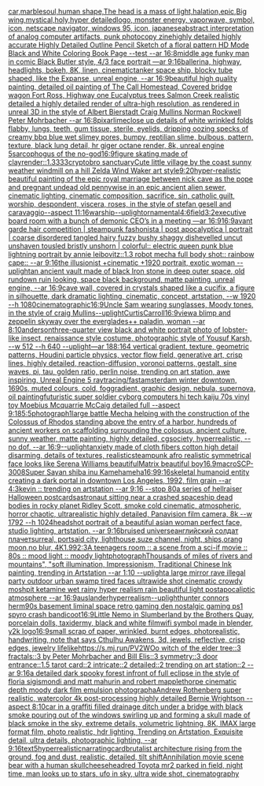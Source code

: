 [car,marble](https://www.ebank.nz/aiartgenerator?category=car%2Cmarble)[soul,human shape,The head is a mass of light,halation,epic,Big wing,mystical,holy,hyper detailed](https://www.ebank.nz/aiartgenerator?category=soul%2Chuman%2520shape%2CThe%2520head%2520is%2520a%2520mass%2520of%2520light%2Chalation%2Cepic%2CBig%2520wing%2Cmystical%2Choly%2Chyper%2520detailed)[logo, monster energy, vaporwave, symbol, icon, netscape navigator, windows 95, icon, japanese](https://www.ebank.nz/aiartgenerator?category=logo%2C%2520monster%2520energy%2C%2520vaporwave%2C%2520symbol%2C%2520icon%2C%2520netscape%2520navigator%2C%2520windows%252095%2C%2520icon%2C%2520japanese)[abstract interpretation of analog computer artifacts, punk photocopy zine](https://www.ebank.nz/aiartgenerator?category=abstract%2520interpretation%2520of%2520analog%2520computer%2520artifacts%2C%2520punk%2520photocopy%2520zine)[highly detailed highly accurate Highly Detailed Outline Pencil Sketch of a floral pattern HD Mode Black and White Coloring Book Page  --test --ar 16:8](https://www.ebank.nz/aiartgenerator?category=highly%2520detailed%2520highly%2520accurate%2520Highly%2520Detailed%2520Outline%2520Pencil%2520Sketch%2520of%2520a%2520floral%2520pattern%2520HD%2520Mode%2520Black%2520and%2520White%2520Coloring%2520Book%2520Page%2520%2520--test%2520--ar%252016%3A8)[middle age funky man in comic Black Butler style, 4/3 face portrait —ar 9:16](https://www.ebank.nz/aiartgenerator?category=middle%2520age%2520funky%2520man%2520in%2520comic%2520Black%2520Butler%2520style%2C%25204/3%2520face%2520portrait%2520%E2%80%94ar%25209%3A16)[ballerina, highway, headlights, bokeh, 8K, linen, cinematic](https://www.ebank.nz/aiartgenerator?category=ballerina%2C%2520highway%2C%2520headlights%2C%2520bokeh%2C%25208K%2C%2520linen%2C%2520cinematic)[tanker space ship, blocky tube shaped, like the Expanse, unreal engine, --ar 16:9](https://www.ebank.nz/aiartgenerator?category=tanker%2520space%2520ship%2C%2520blocky%2520tube%2520shaped%2C%2520like%2520the%2520Expanse%2C%2520unreal%2520engine%2C%2520--ar%252016%3A9)[beautiful high quality painting, detailed oil painting of The Call Homestead, Covered bridge wagon Fort Ross, Highway one Eucalyptus trees  Salmon Creek realistic detailed a highly detailed render of ultra-high resolution, as rendered in unreal 3D in the style of Albert Bierstadt Craig Mullins Norman Rockwell Peter Mohrbacher --ar 16:8](https://www.ebank.nz/aiartgenerator?category=beautiful%2520high%2520quality%2520painting%2C%2520detailed%2520oil%2520painting%2520of%2520The%2520Call%2520Homestead%2C%2520Covered%2520bridge%2520wagon%2520Fort%2520Ross%2C%2520Highway%2520one%2520Eucalyptus%2520trees%2520%2520Salmon%2520Creek%2520realistic%2520detailed%2520a%2520highly%2520detailed%2520render%2520of%2520ultra-high%2520resolution%2C%2520as%2520rendered%2520in%2520unreal%25203D%2520in%2520the%2520style%2520of%2520Albert%2520Bierstadt%2520Craig%2520Mullins%2520Norman%2520Rockwell%2520Peter%2520Mohrbacher%2520--ar%252016%3A8)[pixar](https://www.ebank.nz/aiartgenerator?category=pixar)[lime](https://www.ebank.nz/aiartgenerator?category=lime)[close up details of white wrinkled folds flabby, lungs, teeth, gum tissue, sterile, eyelids, dripping oozing specks of creamy bbq blue wet slimey pores, bumpy, reptilian slime, bulbous, pattern, texture, black lung detail, hr giger octane render, 8k, unreal engine 5](https://www.ebank.nz/aiartgenerator?category=close%2520up%2520details%2520of%2520white%2520wrinkled%2520folds%2520flabby%2C%2520lungs%2C%2520teeth%2C%2520gum%2520tissue%2C%2520sterile%2C%2520eyelids%2C%2520dripping%2520oozing%2520specks%2520of%2520creamy%2520bbq%2520blue%2520wet%2520slimey%2520pores%2C%2520bumpy%2C%2520reptilian%2520slime%2C%2520bulbous%2C%2520pattern%2C%2520texture%2C%2520black%2520lung%2520detail%2C%2520hr%2520giger%2520octane%2520render%2C%25208k%2C%2520unreal%2520engine%25205)[sarcophogus of the no-god](https://www.ebank.nz/aiartgenerator?category=sarcophogus%2520of%2520the%2520no-god)[16:9](https://www.ebank.nz/aiartgenerator?category=16%3A9)[figure skating,made of clay](https://www.ebank.nz/aiartgenerator?category=figure%2520skating%2Cmade%2520of%2520clay)[render::1.3333](https://www.ebank.nz/aiartgenerator?category=render%3A%3A1.3333)[cryptobro sanctuary](https://www.ebank.nz/aiartgenerator?category=cryptobro%2520sanctuary)[Cute little village by the coast sunny weather windmill on a hill Zelda Wind Waker art style](https://www.ebank.nz/aiartgenerator?category=Cute%2520little%2520village%2520by%2520the%2520coast%2520sunny%2520weather%2520windmill%2520on%2520a%2520hill%2520Zelda%2520Wind%2520Waker%2520art%2520style)[9:20](https://www.ebank.nz/aiartgenerator?category=9%3A20)[hyper-realistic beautiful painting of the epic royal marriage between nick cave as the pope and pregnant undead old pennywise in an epic ancient alien sewer, cinematic lighting, cinematic composition, sacrifice, sin, catholic guilt, worship, despondent, viscera, roses, in the style of stefan gesell and caravaggio--aspect 11:16](https://www.ebank.nz/aiartgenerator?category=hyper-realistic%2520beautiful%2520painting%2520of%2520the%2520epic%2520royal%2520marriage%2520between%2520nick%2520cave%2520as%2520the%2520pope%2520and%2520pregnant%2520undead%2520old%2520pennywise%2520in%2520an%2520epic%2520ancient%2520alien%2520sewer%2C%2520cinematic%2520lighting%2C%2520cinematic%2520composition%2C%2520sacrifice%2C%2520sin%2C%2520catholic%2520guilt%2C%2520worship%2C%2520despondent%2C%2520viscera%2C%2520roses%2C%2520in%2520the%2520style%2520of%2520stefan%2520gesell%2520and%2520caravaggio--aspect%252011%3A16)[warship](https://www.ebank.nz/aiartgenerator?category=warship)[--uplight](https://www.ebank.nz/aiartgenerator?category=--uplight)[ornamental](https://www.ebank.nz/aiartgenerator?category=ornamental)[4:6](https://www.ebank.nz/aiartgenerator?category=4%3A6)[field](https://www.ebank.nz/aiartgenerator?category=field)[3:2](https://www.ebank.nz/aiartgenerator?category=3%3A2)[executive board room with a bunch of demonic CEO’s  in a meeting —ar 16:9](https://www.ebank.nz/aiartgenerator?category=executive%2520board%2520room%2520with%2520a%2520bunch%2520of%2520demonic%2520CEO%E2%80%99s%2520%2520in%2520a%2520meeting%2520%E2%80%94ar%252016%3A9)[16:9](https://www.ebank.nz/aiartgenerator?category=16%3A9)[avant garde hair competition | steampunk fashonista | post apocalyptica | portrait | coarse disordered tangled hairy fuzzy bushy shaggy dishevelled uncut unshaven tousled bristly unshorn | colorful:: electric queen punk blue lightning portrait by annie leibovitz::1.3 robot mecha full body shot:: rainbow cape:: --ar 9:16](https://www.ebank.nz/aiartgenerator?category=avant%2520garde%2520hair%2520competition%2520%7C%2520steampunk%2520fashonista%2520%7C%2520post%2520apocalyptica%2520%7C%2520portrait%2520%7C%2520coarse%2520disordered%2520tangled%2520hairy%2520fuzzy%2520bushy%2520shaggy%2520dishevelled%2520uncut%2520unshaven%2520tousled%2520bristly%2520unshorn%2520%7C%2520colorful%3A%3A%2520electric%2520queen%2520punk%2520blue%2520lightning%2520portrait%2520by%2520annie%2520leibovitz%3A%3A1.3%2520robot%2520mecha%2520full%2520body%2520shot%3A%3A%2520rainbow%2520cape%3A%3A%2520--ar%25209%3A16)[the illusionist +cinematic +1920 portrait, exotic woman --uplight](https://www.ebank.nz/aiartgenerator?category=the%2520illusionist%2520%2Bcinematic%2520%2B1920%2520portrait%2C%2520exotic%2520woman%2520--uplight)[an ancient vault made of black Iron stone in deep outer space, old rundown ruin looking, space black background, matte painting, unreal engine, --ar 16:9](https://www.ebank.nz/aiartgenerator?category=an%2520ancient%2520vault%2520made%2520of%2520black%2520Iron%2520stone%2520in%2520deep%2520outer%2520space%2C%2520old%2520rundown%2520ruin%2520looking%2C%2520space%2520black%2520background%2C%2520matte%2520painting%2C%2520unreal%2520engine%2C%2520--ar%252016%3A9)[cave wall, covered in crystals shaped like a cucifix, a figure in silhouette, dark dramatic lighting, cinematic, concept, artstation, --w 1920 --h 1080](https://www.ebank.nz/aiartgenerator?category=cave%2520wall%2C%2520covered%2520in%2520crystals%2520shaped%2520like%2520a%2520cucifix%2C%2520a%2520figure%2520in%2520silhouette%2C%2520dark%2520dramatic%2520lighting%2C%2520cinematic%2C%2520concept%2C%2520artstation%2C%2520--w%25201920%2520--h%25201080)[cinematographic](https://www.ebank.nz/aiartgenerator?category=cinematographic)[16:9](https://www.ebank.nz/aiartgenerator?category=16%3A9)[Uncle Sam wearing sunglasses, Moody tones, in the style of craig Mullins](https://www.ebank.nz/aiartgenerator?category=Uncle%2520Sam%2520wearing%2520sunglasses%2C%2520Moody%2520tones%2C%2520in%2520the%2520style%2520of%2520craig%2520Mullins)[--uplight](https://www.ebank.nz/aiartgenerator?category=--uplight)[Curtis](https://www.ebank.nz/aiartgenerator?category=Curtis)[Carroll](https://www.ebank.nz/aiartgenerator?category=Carroll)[16:9](https://www.ebank.nz/aiartgenerator?category=16%3A9)[view](https://www.ebank.nz/aiartgenerator?category=view)[a blimp and zeppelin skyway over the everglades](https://www.ebank.nz/aiartgenerator?category=a%2520blimp%2520and%2520zeppelin%2520skyway%2520over%2520the%2520everglades)[++ paladin, woman --ar 8:10](https://www.ebank.nz/aiartgenerator?category=%2B%2B%2520paladin%2C%2520woman%2520--ar%25208%3A10)[anderson](https://www.ebank.nz/aiartgenerator?category=anderson)[three-quarter view black and white portrait photo of lobster-like insect, renaissance style costume, photographic style of Yousuf Karsh, --w 512 --h 640 --uplight](https://www.ebank.nz/aiartgenerator?category=three-quarter%2520view%2520black%2520and%2520white%2520portrait%2520photo%2520of%2520lobster-like%2520insect%2C%2520renaissance%2520style%2520costume%2C%2520photographic%2520style%2520of%2520Yousuf%2520Karsh%2C%2520--w%2520512%2520--h%2520640%2520--uplight)[—ar 188:164 vertical gradient, texture, geometric patterns, Houdini particle physics, vector flow field, generative art, crisp lines, highly detailed, reaction-diffusion, voronoi patterns, gestalt, sine waves, pi, tau, golden ratio, perlin noise, trending on art station, awe inspiring, Unreal Engine 5 raytracing](https://www.ebank.nz/aiartgenerator?category=%E2%80%94ar%2520188%3A164%2520vertical%2520gradient%2C%2520texture%2C%2520geometric%2520patterns%2C%2520Houdini%2520particle%2520physics%2C%2520vector%2520flow%2520field%2C%2520generative%2520art%2C%2520crisp%2520lines%2C%2520highly%2520detailed%2C%2520reaction-diffusion%2C%2520voronoi%2520patterns%2C%2520gestalt%2C%2520sine%2520waves%2C%2520pi%2C%2520tau%2C%2520golden%2520ratio%2C%2520perlin%2520noise%2C%2520trending%2520on%2520art%2520station%2C%2520awe%2520inspiring%2C%2520Unreal%2520Engine%25205%2520raytracing)[/fast](https://www.ebank.nz/aiartgenerator?category=/fast)[amsterdam winter downtown, 1690s, muted colours, cold, fog](https://www.ebank.nz/aiartgenerator?category=amsterdam%2520winter%2520downtown%2C%25201690s%2C%2520muted%2520colours%2C%2520cold%2C%2520fog)[gradient, graphic design, nebula, supernova, oil painting](https://www.ebank.nz/aiartgenerator?category=gradient%2C%2520graphic%2520design%2C%2520nebula%2C%2520supernova%2C%2520oil%2520painting)[futuristic super soldier cyborg computers hi tech kaiju 70s vinyl toy Moebius Mcquarrie McCaig detailed full --aspect 9:18](https://www.ebank.nz/aiartgenerator?category=futuristic%2520super%2520soldier%2520cyborg%2520computers%2520hi%2520tech%2520kaiju%252070s%2520vinyl%2520toy%2520Moebius%2520Mcquarrie%2520McCaig%2520detailed%2520full%2520--aspect%25209%3A18)[5:5](https://www.ebank.nz/aiartgenerator?category=5%3A5)[photograph](https://www.ebank.nz/aiartgenerator?category=photograph)[1](https://www.ebank.nz/aiartgenerator?category=1)[large battle Mecha helping with the construction of the Colossus of Rhodos standing above the entry of a harbor, hundreds of ancient workers on scaffolding surrounding the colossus, ancient culture, sunny weather, matte painting, highly detailed, cgsociety, hyperrealistic, --no dof, --ar 16:9](https://www.ebank.nz/aiartgenerator?category=large%2520battle%2520Mecha%2520helping%2520with%2520the%2520construction%2520of%2520the%2520Colossus%2520of%2520Rhodos%2520standing%2520above%2520the%2520entry%2520of%2520a%2520harbor%2C%2520hundreds%2520of%2520ancient%2520workers%2520on%2520scaffolding%2520surrounding%2520the%2520colossus%2C%2520ancient%2520culture%2C%2520sunny%2520weather%2C%2520matte%2520painting%2C%2520highly%2520detailed%2C%2520cgsociety%2C%2520hyperrealistic%2C%2520--no%2520dof%2C%2520--ar%252016%3A9)[--uplight](https://www.ebank.nz/aiartgenerator?category=--uplight)[anxiety made of cloth fibers cotton high detail disarming, details of textures, realistic](https://www.ebank.nz/aiartgenerator?category=anxiety%2520made%2520of%2520cloth%2520fibers%2520cotton%2520high%2520detail%2520disarming%2C%2520details%2520of%2520textures%2C%2520realistic)[steampunk afro realistic symmetrical face looks like Serena Williams beautiful](https://www.ebank.nz/aiartgenerator?category=steampunk%2520afro%2520realistic%2520symmetrical%2520face%2520looks%2520like%2520Serena%2520Williams%2520beautiful)[Matrix beautiful boy](https://www.ebank.nz/aiartgenerator?category=Matrix%2520beautiful%2520boy)[16.9](https://www.ebank.nz/aiartgenerator?category=16.9)[macro](https://www.ebank.nz/aiartgenerator?category=macro)[SCP-3008](https://www.ebank.nz/aiartgenerator?category=SCP-3008)[Super Sayan shiba inu Kamehameha](https://www.ebank.nz/aiartgenerator?category=Super%2520Sayan%2520shiba%2520inu%2520Kamehameha)[16:9](https://www.ebank.nz/aiartgenerator?category=16%3A9)[9:16](https://www.ebank.nz/aiartgenerator?category=9%3A16)[skeletal humanoid entity creating a dark portal in downtown Los Angeles, 1992, film grain --ar 4:3](https://www.ebank.nz/aiartgenerator?category=skeletal%2520humanoid%2520entity%2520creating%2520a%2520dark%2520portal%2520in%2520downtown%2520Los%2520Angeles%2C%25201992%2C%2520film%2520grain%2520--ar%25204%3A3)[kevin :: trending on artstation --ar 9:16 --stop 80](https://www.ebank.nz/aiartgenerator?category=kevin%2520%3A%3A%2520trending%2520on%2520artstation%2520--ar%25209%3A16%2520--stop%252080)[a series of hellraiser Halloween postcards](https://www.ebank.nz/aiartgenerator?category=a%2520series%2520of%2520hellraiser%2520Halloween%2520postcards)[astronaut sitting near a crashed spaceship dead bodies in rocky planet Ridley Scott, smoke cold cinematic, atmospheric, horror chaotic, ultrarealistic highly detailed, Panavision film camera, 8k --w 1792 --h 1024](https://www.ebank.nz/aiartgenerator?category=astronaut%2520sitting%2520near%2520a%2520crashed%2520spaceship%2520dead%2520bodies%2520in%2520rocky%2520planet%2520Ridley%2520Scott%2C%2520smoke%2520cold%2520cinematic%2C%2520atmospheric%2C%2520horror%2520chaotic%2C%2520ultrarealistic%2520highly%2520detailed%2C%2520Panavision%2520film%2520camera%2C%25208k%2520--w%25201792%2520--h%25201024)[headshot portrait of a beautiful asian woman perfect face, studio lighting, artstation. --ar 9:16](https://www.ebank.nz/aiartgenerator?category=headshot%2520portrait%2520of%2520a%2520beautiful%2520asian%2520woman%2520perfect%2520face%2C%2520studio%2520lighting%2C%2520artstation.%2520--ar%25209%3A16)[bruised universe](https://www.ebank.nz/aiartgenerator?category=bruised%2520universe)[английский солдат плачет](https://www.ebank.nz/aiartgenerator?category=%D0%B0%D0%BD%D0%B3%D0%BB%D0%B8%D0%B9%D1%81%D0%BA%D0%B8%D0%B9%2520%D1%81%D0%BE%D0%BB%D0%B4%D0%B0%D1%82%2520%D0%BF%D0%BB%D0%B0%D1%87%D0%B5%D1%82)[surreal, portsaid city, lighthouse,suze channel, night, ships,orang moon,no blur, 4K](https://www.ebank.nz/aiartgenerator?category=surreal%2C%2520portsaid%2520city%2C%2520lighthouse%2Csuze%2520channel%2C%2520night%2C%2520ships%2Corang%2520moon%2Cno%2520blur%2C%25204K)[1.99](https://www.ebank.nz/aiartgenerator?category=1.99)[2:3](https://www.ebank.nz/aiartgenerator?category=2%3A3)[A teenagers room :: a scene from a sci-if movie :: 80s :: mood light :: moody light](https://www.ebank.nz/aiartgenerator?category=A%2520teenagers%2520room%2520%3A%3A%2520a%2520scene%2520from%2520a%2520sci-if%2520movie%2520%3A%3A%252080s%2520%3A%3A%2520mood%2520light%2520%3A%3A%2520moody%2520light)[photograph](https://www.ebank.nz/aiartgenerator?category=photograph)[Thousands of miles of rivers and mountains", "soft illumination, Impressionism, Traditional Chinese Ink painting, trending in Artstation --ar 1:10 --uplight](https://www.ebank.nz/aiartgenerator?category=Thousands%2520of%2520miles%2520of%2520rivers%2520and%2520mountains%22%2C%2520%22soft%2520illumination%2C%2520Impressionism%2C%2520Traditional%2520Chinese%2520Ink%2520painting%2C%2520trending%2520in%2520Artstation%2520--ar%25201%3A10%2520--uplight)[a large mirror rave illegal party outdoor urban swamp tired faces ultrawide shot cinematic crowdy moshpit ketamine wet rainy hyper realism rain beautiful light postapocaliptic atmosphere --ar 16:9](https://www.ebank.nz/aiartgenerator?category=a%2520large%2520mirror%2520rave%2520illegal%2520party%2520outdoor%2520urban%2520swamp%2520tired%2520faces%2520ultrawide%2520shot%2520cinematic%2520crowdy%2520moshpit%2520ketamine%2520wet%2520rainy%2520hyper%2520realism%2520rain%2520beautiful%2520light%2520postapocaliptic%2520atmosphere%2520--ar%252016%3A9)[auslander](https://www.ebank.nz/aiartgenerator?category=auslander)[hyperrealism](https://www.ebank.nz/aiartgenerator?category=hyperrealism)[--uplight](https://www.ebank.nz/aiartgenerator?category=--uplight)[hunter connors herm](https://www.ebank.nz/aiartgenerator?category=hunter%2520connors%2520herm)[90s basement liminal space retro gaming den nostalgic gaming ps1 spyro crash bandicoot](https://www.ebank.nz/aiartgenerator?category=90s%2520basement%2520liminal%2520space%2520retro%2520gaming%2520den%2520nostalgic%2520gaming%2520ps1%2520spyro%2520crash%2520bandicoot)[16:9](https://www.ebank.nz/aiartgenerator?category=16%3A9)[Little Nemo in Slumberland by the Brothers Quay, porcelain dolls, taxidermy, black and white film](https://www.ebank.nz/aiartgenerator?category=Little%2520Nemo%2520in%2520Slumberland%2520by%2520the%2520Brothers%2520Quay%2C%2520porcelain%2520dolls%2C%2520taxidermy%2C%2520black%2520and%2520white%2520film)[wifi symbol made in blender, y2k logo](https://www.ebank.nz/aiartgenerator?category=wifi%2520symbol%2520made%2520in%2520blender%2C%2520y2k%2520logo)[16:9](https://www.ebank.nz/aiartgenerator?category=16%3A9)[small scrap of paper, wrinkled, burnt edges, photorealistic, handwriting, note that says Cthulhu Awakens, 3d, jewels, reflective, crisp edges, jewelry lifelike](https://www.ebank.nz/aiartgenerator?category=small%2520scrap%2520of%2520paper%2C%2520wrinkled%2C%2520burnt%2520edges%2C%2520photorealistic%2C%2520handwriting%2C%2520note%2520that%2520says%2520Cthulhu%2520Awakens%2C%25203d%2C%2520jewels%2C%2520reflective%2C%2520crisp%2520edges%2C%2520jewelry%2520lifelike)[https://s.mj.run/PV2WOo  witch of the elder tree::3 fractals::3 by Peter Mohrbacher and Bill Elis::3 symmetry::3 door entrance::1.5 tarot card::2 intricate::2 detailed::2 trending on art station::2 --ar 9:16](https://www.ebank.nz/aiartgenerator?category=https%3A//s.mj.run/PV2WOo%2520%2520witch%2520of%2520the%2520elder%2520tree%3A%3A3%2520fractals%3A%3A3%2520by%2520Peter%2520Mohrbacher%2520and%2520Bill%2520Elis%3A%3A3%2520symmetry%3A%3A3%2520door%2520entrance%3A%3A1.5%2520tarot%2520card%3A%3A2%2520intricate%3A%3A2%2520detailed%3A%3A2%2520trending%2520on%2520art%2520station%3A%3A2%2520--ar%25209%3A16)[a detailed dark spooky forest infront of full eclipse in the style of floria sigismondi and matt mahurin and robert mapplethorpe cinematic depth moody dark film emulsion photograph](https://www.ebank.nz/aiartgenerator?category=a%2520detailed%2520dark%2520spooky%2520forest%2520infront%2520of%2520full%2520eclipse%2520in%2520the%2520style%2520of%2520floria%2520sigismondi%2520and%2520matt%2520mahurin%2520and%2520robert%2520mapplethorpe%2520cinematic%2520depth%2520moody%2520dark%2520film%2520emulsion%2520photograph)[aAndrew Rothenberg super realistic, watercolor 4k post-processing highly detailed Bernie Wrightson --aspect 8:10](https://www.ebank.nz/aiartgenerator?category=aAndrew%2520Rothenberg%2520super%2520realistic%2C%2520watercolor%25204k%2520post-processing%2520highly%2520detailed%2520Bernie%2520Wrightson%2520--aspect%25208%3A10)[car in a graffiti filled drainage ditch under a bridge with black smoke pouring out of the windows swirling up and forming a skull made of black smoke in the sky, extreme details, volumetric lightning, 8K, IMAX large format film, photo realistic, hdr lighting, Trending on Artstation, Exquisite detail, ultra details, photographic lighting, --ar 9:16](https://www.ebank.nz/aiartgenerator?category=car%2520in%2520a%2520graffiti%2520filled%2520drainage%2520ditch%2520under%2520a%2520bridge%2520with%2520black%2520smoke%2520pouring%2520out%2520of%2520the%2520windows%2520swirling%2520up%2520and%2520forming%2520a%2520skull%2520made%2520of%2520black%2520smoke%2520in%2520the%2520sky%2C%2520extreme%2520details%2C%2520volumetric%2520lightning%2C%25208K%2C%2520IMAX%2520large%2520format%2520film%2C%2520photo%2520realistic%2C%2520hdr%2520lighting%2C%2520Trending%2520on%2520Artstation%2C%2520Exquisite%2520detail%2C%2520ultra%2520details%2C%2520photographic%2520lighting%2C%2520--ar%25209%3A16)[text](https://www.ebank.nz/aiartgenerator?category=text)[5](https://www.ebank.nz/aiartgenerator?category=5)[hyperrealistic](https://www.ebank.nz/aiartgenerator?category=hyperrealistic)[narrating](https://www.ebank.nz/aiartgenerator?category=narrating)[card](https://www.ebank.nz/aiartgenerator?category=card)[brutalist architecture rising from the ground, fog and dust, realistic, detailed, tilt shift](https://www.ebank.nz/aiartgenerator?category=brutalist%2520architecture%2520rising%2520from%2520the%2520ground%2C%2520fog%2520and%2520dust%2C%2520realistic%2C%2520detailed%2C%2520tilt%2520shift)[Annihilation movie scene bear with a human skull](https://www.ebank.nz/aiartgenerator?category=Annihilation%2520movie%2520scene%2520bear%2520with%2520a%2520human%2520skull)[cheesehead](https://www.ebank.nz/aiartgenerator?category=cheesehead)[red Toyota mr2 parked in field, night time, man looks up to stars, ufo in sky, ultra wide shot, cinematography](https://www.ebank.nz/aiartgenerator?category=red%2520Toyota%2520mr2%2520parked%2520in%2520field%2C%2520night%2520time%2C%2520man%2520looks%2520up%2520to%2520stars%2C%2520ufo%2520in%2520sky%2C%2520ultra%2520wide%2520shot%2C%2520cinematography)